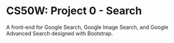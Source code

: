 # CS50W: Project 0 -  Search

A front-end for Google Search, Google Image Search, and Google Advanced Search designed with Bootstrap.